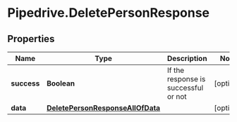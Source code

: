 # Pipedrive.DeletePersonResponse

## Properties

Name | Type | Description | Notes
------------ | ------------- | ------------- | -------------
**success** | **Boolean** | If the response is successful or not | [optional] 
**data** | [**DeletePersonResponseAllOfData**](DeletePersonResponseAllOfData.md) |  | [optional] 


